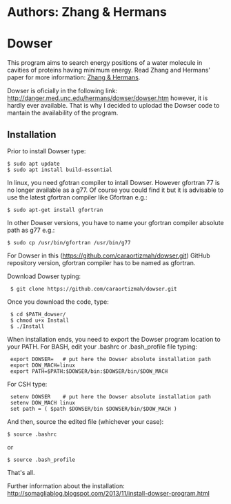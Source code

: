 # Authors: Zhang & Hermans

# Dowser 

This program aims to search energy positions of a water molecule in cavities of proteins having minimum energy. Read Zhang and Hermans' paper for more information:
  [Zhang & Hermans](https://www.ncbi.nlm.nih.gov/pubmed/9162944).

Dowser is oficially in the following link: http://danger.med.unc.edu/hermans/dowser/dowser.htm however, it is hardly ever 
   available. That is why I decided to uplodad the Dowser code to mantain the availability of the program.

## Installation

Prior to install Dowser type:

    $ sudo apt update
    $ sudo apt install build-essential

In linux, you need gfotran compiler to intall Dowser. However gfortran 77 is no longer available as a g77. Of course you could find it but it is advisable to use the latest gfortran compiler like Gfortran e.g.: 

    $ sudo apt-get install gfortran

In other Dowser versions, you have to name your gfortran compiler absolute path as g77 e.g.:

    $ sudo cp /usr/bin/gfortran /usr/bin/g77
    
For Dowser in this (https://github.com/caraortizmah/dowser.git) GitHub repository version, gfortran compiler has to be named as gfortran.

Download Dowser typing:

     $ git clone https://github.com/caraortizmah/dowser.git

Once you download the code, type:

     $ cd $PATH_dowser/
     $ chmod u+x Install
     $ ./Install
     
When installation ends, you need to export the Dowser program location to your PATH. For BASH, edit your .bashrc or .bash_profile file typing:

     export DOWSER=   # put here the Dowser absolute installation path
     export DOW_MACH=linux
     export PATH=$PATH:$DOWSER/bin:$DOWSER/bin/$DOW_MACH

For CSH type:

     setenv DOWSER    # put here the Dowser absolute installation path
     setenv DOW_MACH linux
     set path = ( $path $DOWSER/bin $DOWSER/bin/$DOW_MACH )

And then, source the edited file (whichever your case):

    $ source .bashrc

or

    $ source .bash_profile
    
That's all.

Further information about the installation: http://somagliablog.blogspot.com/2013/11/install-dowser-program.html
